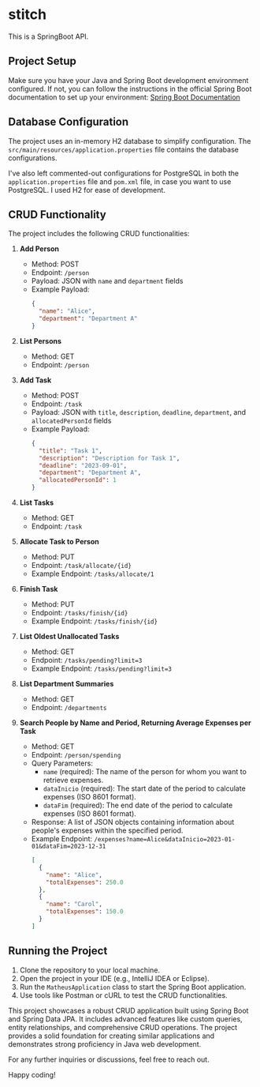 # stitch

This is a SpringBoot API.

## Project Setup

Make sure you have your Java and Spring Boot development environment configured. If not, you can follow the instructions in the official Spring Boot documentation to set up your environment: [Spring Boot Documentation](https://spring.io/guides/gs/spring-boot/)

## Database Configuration

The project uses an in-memory H2 database to simplify configuration. The `src/main/resources/application.properties` file contains the database configurations.

I've also left commented-out configurations for PostgreSQL in both the `application.properties` file and `pom.xml` file, in case you want to use PostgreSQL. I used H2 for ease of development.

## CRUD Functionality

The project includes the following CRUD functionalities:

1. **Add Person**

   - Method: POST
   - Endpoint: `/person`
   - Payload: JSON with `name` and `department` fields
   - Example Payload:
     ```json
     {
       "name": "Alice",
       "department": "Department A"
     }
     ```

2. **List Persons**

   - Method: GET
   - Endpoint: `/person`

3. **Add Task**

   - Method: POST
   - Endpoint: `/task`
   - Payload: JSON with `title`, `description`, `deadline`, `department`, and `allocatedPersonId` fields
   - Example Payload:
     ```json
     {
       "title": "Task 1",
       "description": "Description for Task 1",
       "deadline": "2023-09-01",
       "department": "Department A",
       "allocatedPersonId": 1
     }
     ```

4. **List Tasks**

   - Method: GET
   - Endpoint: `/task`

5. **Allocate Task to Person**

   - Method: PUT
   - Endpoint: `/task/allocate/{id}`
   - Example Endpoint: `/tasks/allocate/1`

6. **Finish Task**

   - Method: PUT
   - Endpoint: `/tasks/finish/{id}`
   - Example Endpoint: `/tasks/finish/{id}`

7. **List Oldest Unallocated Tasks**

   - Method: GET
   - Endpoint: `/tasks/pending?limit=3`
   - Example Endpoint: `/tasks/pending?limit=3`

8. **List Department Summaries**

   - Method: GET
   - Endpoint: `/departments`

9. **Search People by Name and Period, Returning Average Expenses per Task**

   - Method: GET
   - Endpoint: `/person/spending`
   - Query Parameters:
     - `name` (required): The name of the person for whom you want to retrieve expenses.
     - `dataInicio` (required): The start date of the period to calculate expenses (ISO 8601 format).
     - `dataFim` (required): The end date of the period to calculate expenses (ISO 8601 format).
   - Response: A list of JSON objects containing information about people's expenses within the specified period.
   - Example Endpoint: `/expenses?name=Alice&dataInicio=2023-01-01&dataFim=2023-12-31`
     ```json
     [
       {
         "name": "Alice",
         "totalExpenses": 250.0
       },
       {
         "name": "Carol",
         "totalExpenses": 150.0
       }
     ]
     ```

## Running the Project

1. Clone the repository to your local machine.
2. Open the project in your IDE (e.g., IntelliJ IDEA or Eclipse).
3. Run the `MatheusApplication` class to start the Spring Boot application.
4. Use tools like Postman or cURL to test the CRUD functionalities.

This project showcases a robust CRUD application built using Spring Boot and Spring Data JPA. It includes advanced features like custom queries, entity relationships, and comprehensive CRUD operations. The project provides a solid foundation for creating similar applications and demonstrates strong proficiency in Java web development.

For any further inquiries or discussions, feel free to reach out.

Happy coding!
